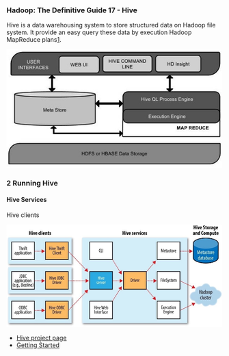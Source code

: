 ### **Hadoop: The Definitive Guide 17 - Hive**


Hive is a data warehousing system to store structured data on Hadoop file system. It provide an easy query these data by execution Hadoop MapReduce plans[1](http://sunset.usc.edu/classes/cs572_2010/LTang.ppt).




![](figures/15368265326304.jpg)


### 2 Running Hive

#### Hive Services


Hive clients

![](figures/15368265789576.jpg)


* [Hive project page](http://hive.apache.org/)
* [Getting Started](https://cwiki.apache.org/confluence/display/Hive/GettingStarted)